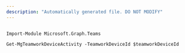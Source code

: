 ```yaml
---
description: "Automatically generated file. DO NOT MODIFY"
---
```


```powershellv1

Import-Module Microsoft.Graph.Teams

Get-MgTeamworkDeviceActivity -TeamworkDeviceId $teamworkDeviceId

```